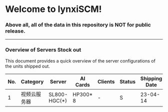 # Welcome to lynxiSCM! 

### Above all, all of the data in this repository is NOT for public release.
---


### Overview of Servers Stock out
This document provides a quick overview of the server configurations of the units shipped out. 

| No. |Category| Server | AI Cards| Clients |Status | Shipping Date | QTY | Outbound No. | Packing Info.|
|----- | ----- | ----- |----- |----- |----- |----- |----- |----- |----- |
|1| 视频云服务器 | SL800-HGC(*)| HP300* 8 | - |S| 23-04-14| 1|- |[Configuration](https://github.com/lynxiSCM/Server/blob/main/Stock%20out/230414-SL800%20A.md) |

